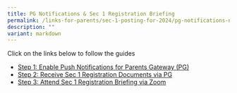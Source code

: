 ```yaml
---
title: PG Notifications & Sec 1 Registration Briefing
permalink: /links-for-parents/sec-1-posting-for-2024/pg-notifications-n-sec-1-registration-briefing/
description: ""
variant: markdown
---
```

Click on the links below to follow the guides
* [Step 1: Enable Push Notifications for Parents Gateway (PG)](/links-for-parents/sec-1-posting-for-2024/step-1-enable-push-notifications-for-parents-gateway-pg/)
* [Step 2: Receive Sec 1 Registration Documents via PG](/links-for-parents/sec-1-posting-for-2024/step-2-receive-sec-1-registration-documents-via-pg/)
* [Step 3: Attend Sec 1 Registration Briefing via Zoom](/links-for-parents/sec-1-posting-for-2024/step-3-attend-sec-1-registration-briefing-via-zoom/)